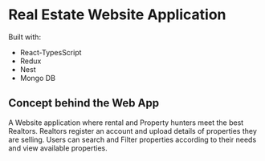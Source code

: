 # Real Estate Website Application

Built with:
 - React-TypesScript
 - Redux
 - Nest 
 - Mongo DB

## Concept behind the Web App

A Website application where rental and Property hunters meet the best Realtors. Realtors register an account and upload details of properties they are selling. Users can search and Filter properties according to their needs and view available properties.
